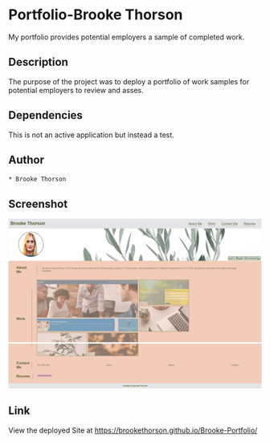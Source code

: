 # Portfolio-Brooke Thorson

My portfolio provides potential employers a sample of completed work. 

## Description 

The purpose of the project was to deploy a portfolio of work samples for potential employers to review and asses. 

## Dependencies

This is not an active application but instead a test.

## Author 

    * Brooke Thorson

## Screenshot
 
![alt text](https://github.com/Brookethorson/Brooke-Portfolio/blob/main/assets/images/Screengrab.JPG)
![alt text](https://github.com/Brookethorson/Brooke-Portfolio/blob/main/assets/images/Screengrab1.JPG)


## Link 

View the deployed Site at https://brookethorson.github.io/Brooke-Portfolio/